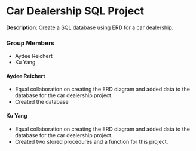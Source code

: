 # Car Dealership SQL Project

**Description**: Create a SQL database using ERD for a car dealership.


### Group Members
- Aydee Reichert
- Ku Yang


#### Aydee Reichert
- Equal collaboration on creating the ERD diagram and added data to the database for the car dealership project.
- Created the database




#### Ku Yang
- Equal collaboration on creating the ERD diagram and added data to the database for the car dealership project.
- Created two stored procedures and a function for this project.

